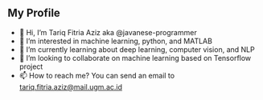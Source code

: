 ## My Profile

- 👋 Hi, I’m Tariq Fitria Aziz aka @javanese-programmer
- 👀 I’m interested in machine learning, python, and MATLAB
- 🌱 I’m currently learning about deep learning, computer vision, and NLP
- 💞️ I’m looking to collaborate on machine learning based on Tensorflow project
- 📫 How to reach me? You can send an email to tariq.fitria.aziz@mail.ugm.ac.id

<!---
javanese-programmer/javanese-programmer is a ✨ special ✨ repository because its `README.md` (this file) appears on your GitHub profile.
You can click the Preview link to take a look at your changes.
--->
